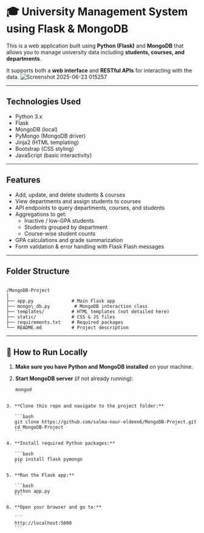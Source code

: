  
# 🎓 University Management System using Flask & MongoDB

This is a web application built using **Python (Flask)** and **MongoDB** that allows you to manage university data including **students, courses, and departments**.

It supports both a **web interface** and **RESTful APIs** for interacting with the data.
![Screenshot 2025-06-23 015257](https://github.com/user-attachments/assets/c1ff36ab-e104-49ac-8f0b-b0d8c00da742)

---

## Technologies Used

- Python 3.x
- Flask
- MongoDB (local)
- PyMongo (MongoDB driver)
- Jinja2 (HTML templating)
- Bootstrap (CSS styling)
- JavaScript (basic interactivity)

---

## Features

- Add, update, and delete students & courses
- View departments and assign students to courses
- API endpoints to query departments, courses, and students
- Aggregations to get:
  - Inactive / low-GPA students
  - Students grouped by department
  - Course-wise student counts
- GPA calculations and grade summarization
- Form validation & error handling with Flask Flash messages

---

## Folder Structure

```

/MongoDB-Project
│
├── app.py              # Main Flask app
├── mongo\_db.py         # MongoDB interaction class
├── templates/          # HTML templates (not detailed here)
├── static/             # CSS & JS files
├── requirements.txt    # Required packages
└── README.md           # Project description

````

---

## 🚀 How to Run Locally

1. **Make sure you have Python and MongoDB installed** on your machine.

2. **Start MongoDB server** (if not already running):

   ```bash
   mongod
````

3. **Clone this repo and navigate to the project folder:**

   ```bash
   git clone https://github.com/salma-nour-eldeen6/MongoDB-Project.git
   cd MongoDB-Project
   ```

4. **Install required Python packages:**

   ```bash
   pip install flask pymongo
   ```

5. **Run the Flask app:**

   ```bash
   python app.py
   ```

6. **Open your browser and go to:**

   ```
   http://localhost:5000
   ```

 
